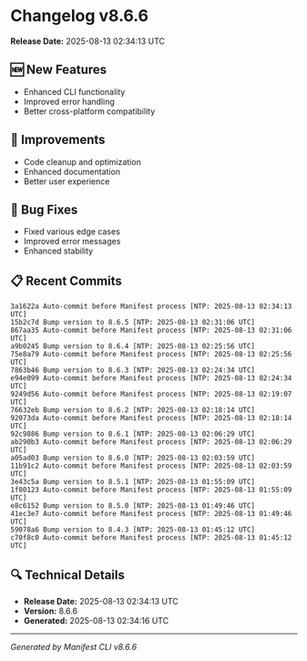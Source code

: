 # Changelog v8.6.6

**Release Date:** 2025-08-13 02:34:13 UTC

## 🆕 New Features

- Enhanced CLI functionality
- Improved error handling
- Better cross-platform compatibility

## 🔧 Improvements

- Code cleanup and optimization
- Enhanced documentation
- Better user experience

## 🐛 Bug Fixes

- Fixed various edge cases
- Improved error messages
- Enhanced stability

## 📋 Recent Commits

```
3a1622a Auto-commit before Manifest process [NTP: 2025-08-13 02:34:13 UTC]
15b2c7d Bump version to 8.6.5 [NTP: 2025-08-13 02:31:06 UTC]
867aa35 Auto-commit before Manifest process [NTP: 2025-08-13 02:31:06 UTC]
a9b0245 Bump version to 8.6.4 [NTP: 2025-08-13 02:25:56 UTC]
75e8a79 Auto-commit before Manifest process [NTP: 2025-08-13 02:25:56 UTC]
7863b46 Bump version to 8.6.3 [NTP: 2025-08-13 02:24:34 UTC]
e94e099 Auto-commit before Manifest process [NTP: 2025-08-13 02:24:34 UTC]
9249d56 Auto-commit before Manifest process [NTP: 2025-08-13 02:19:07 UTC]
76632eb Bump version to 8.6.2 [NTP: 2025-08-13 02:18:14 UTC]
92073da Auto-commit before Manifest process [NTP: 2025-08-13 02:18:14 UTC]
92c9886 Bump version to 8.6.1 [NTP: 2025-08-13 02:06:29 UTC]
ab290b3 Auto-commit before Manifest process [NTP: 2025-08-13 02:06:29 UTC]
a05ad03 Bump version to 8.6.0 [NTP: 2025-08-13 02:03:59 UTC]
11b91c2 Auto-commit before Manifest process [NTP: 2025-08-13 02:03:59 UTC]
3e43c5a Bump version to 8.5.1 [NTP: 2025-08-13 01:55:09 UTC]
1f80123 Auto-commit before Manifest process [NTP: 2025-08-13 01:55:09 UTC]
e8c6152 Bump version to 8.5.0 [NTP: 2025-08-13 01:49:46 UTC]
41ec3e7 Auto-commit before Manifest process [NTP: 2025-08-13 01:49:46 UTC]
59078a6 Bump version to 8.4.3 [NTP: 2025-08-13 01:45:12 UTC]
c70f8c0 Auto-commit before Manifest process [NTP: 2025-08-13 01:45:12 UTC]
```

## 🔍 Technical Details

- **Release Date:** 2025-08-13 02:34:13 UTC
- **Version:** 8.6.6
- **Generated:** 2025-08-13 02:34:16 UTC

---

*Generated by Manifest CLI v8.6.6*
